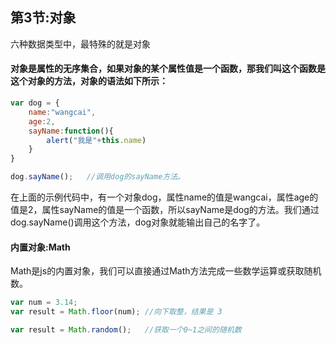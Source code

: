 ## 第3节:对象
六种数据类型中，最特殊的就是对象

#### 对象是属性的无序集合，如果对象的某个属性值是一个函数，那我们叫这个函数是这个对象的方法，对象的语法如下所示：

``` js
var dog = {
    name:"wangcai",
    age:2,
    sayName:function(){
        alert("我是"+this.name)
    }
}

dog.sayName();   //调用dog的sayName方法。
```
在上面的示例代码中，有一个对象dog，属性name的值是wangcai，属性age的值是2，属性sayName的值是一个函数，所以sayName是dog的方法。我们通过dog.sayName()调用这个方法，dog对象就能输出自己的名字了。

#### 内置对象:Math
Math是js的内置对象，我们可以直接通过Math方法完成一些数学运算或获取随机数。
``` js
var num = 3.14;
var result = Math.floor(num); //向下取整，结果是 3
```

``` js
var result = Math.random();   //获取一个0~1之间的随机数
```

